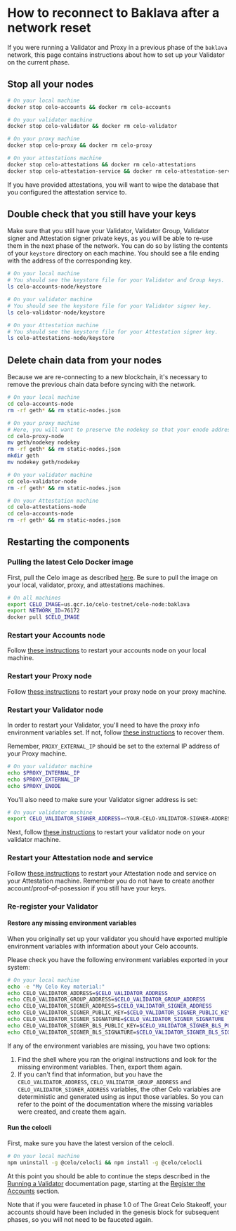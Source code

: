 # How to reconnect to Baklava after a network reset

If you were running a Validator and Proxy in a previous phase of the `baklava` network, this page contains instructions about how to set up your Validator on the current phase.

## Stop all your nodes

```bash
# On your local machine
docker stop celo-accounts && docker rm celo-accounts
```

```bash
# On your validator machine
docker stop celo-validator && docker rm celo-validator
```

```bash
# On your proxy machine
docker stop celo-proxy && docker rm celo-proxy
```

```bash
# On your attestations machine
docker stop celo-attestations && docker rm celo-attestations
docker stop celo-attestation-service && docker rm celo-attestation-service
```

If you have provided attestations, you will want to wipe the database that you configured the attestation service to.

## Double check that you still have your keys

Make sure that you still have your Validator, Validator Group, Validator signer and Attestation signer private keys, as you will be able to re-use them in the next phase of the network. You can do so by listing the contents of your `keystore` directory on each machine. You should see a file ending with the address of the corresponding key.

```bash
# On your local machine
# You should see the keystore file for your Validator and Group keys.
ls celo-accounts-node/keystore
```

```bash
# On your validator machine
# You should see the keystore file for your Validator signer key.
ls celo-validator-node/keystore
```

```bash
# On your Attestation machine
# You should see the keystore file for your Attestation signer key.
ls celo-attestations-node/keystore
```

## Delete chain data from your nodes

Because we are re-connecting to a new blockchain, it's necessary to remove the previous chain data before syncing with the network.

```bash
# On your local machine
cd celo-accounts-node
rm -rf geth* && rm static-nodes.json
```

```bash
# On your proxy machine
# Here, you will want to preserve the nodekey so that your enode address doesn't change.
cd celo-proxy-node
mv geth/nodekey nodekey
rm -rf geth* && rm static-nodes.json
mkdir geth
mv nodekey geth/nodekey
```

```bash
# On your validator machine
cd celo-validator-node
rm -rf geth* && rm static-nodes.json
```

```bash
# On your Attestation machine
cd celo-attestations-node
cd celo-accounts-node
rm -rf geth* && rm static-nodes.json
```

## Restarting the components

### Pulling the latest Celo Docker image

First, pull the Celo image as described [here](running-a-validator.md#pull-the-celo-docker-image). Be sure to pull the image on your local, validator, proxy, and attestations machines.

```bash
# On all machines
export CELO_IMAGE=us.gcr.io/celo-testnet/celo-node:baklava
export NETWORK_ID=76172
docker pull $CELO_IMAGE
```

### Restart your Accounts node

Follow [these instructions](running-a-validator.md#start-your-accounts-node) to restart your accounts node on your local machine.

### Restart your Proxy node

Follow [these instructions](running-a-validator.md#deploy-a-proxy) to restart your proxy node on your proxy machine.

### Restart your Validator node

In order to restart your Validator, you'll need to have the proxy info environment variables set. If not, follow [these instructions](running-a-validator.md#get-your-proxys-connection-info) to recover them.

Remember, `PROXY_EXTERNAL_IP` should be set to the external IP address of your Proxy machine.

```bash
# On your validator machine
echo $PROXY_INTERNAL_IP
echo $PROXY_EXTERNAL_IP
echo $PROXY_ENODE
```

You'll also need to make sure your Validator signer address is set:

```bash
# On your validator machine
export CELO_VALIDATOR_SIGNER_ADDRESS=<YOUR-CELO-VALIDATOR-SIGNER-ADDRESS>
```

Next, follow [these instructions](running-a-validator.md#connect-the-validator-to-the-proxy) to restart your validator node on your validator machine.

### Restart your Attestation node and service

Follow [these instructions](running-a-validator.md#running-the-attestation-service) to restart your Attestation node and service on your Attestation machine. Remember you do not have to create another account/proof-of-posession if you still have your keys.

### Re-register your Validator

#### Restore any missing environment variables

When you originally set up your validator you should have exported multiple environment variables with information about your Celo accounts.

Please check you have the following environment variables exported in your system:

```bash
# On your local machine
echo -e "My Celo Key material:"
echo CELO_VALIDATOR_ADDRESS=$CELO_VALIDATOR_ADDRESS
echo CELO_VALIDATOR_GROUP_ADDRESS=$CELO_VALIDATOR_GROUP_ADDRESS
echo CELO_VALIDATOR_SIGNER_ADDRESS=$CELO_VALIDATOR_SIGNER_ADDRESS
echo CELO_VALIDATOR_SIGNER_PUBLIC_KEY=$CELO_VALIDATOR_SIGNER_PUBLIC_KEY
echo CELO_VALIDATOR_SIGNER_SIGNATURE=$CELO_VALIDATOR_SIGNER_SIGNATURE
echo CELO_VALIDATOR_SIGNER_BLS_PUBLIC_KEY=$CELO_VALIDATOR_SIGNER_BLS_PUBLIC_KEY
echo CELO_VALIDATOR_SIGNER_BLS_SIGNATURE=$CELO_VALIDATOR_SIGNER_BLS_SIGNATURE
```

If any of the environment variables are missing, you have two options:

1.  Find the shell where you ran the original instructions and look for the missing environment variables. Then, export them again.
2.  If you can't find that information, but you have the `CELO_VALIDATOR_ADDRESS`, `CELO_VALIDATOR_GROUP_ADDRESS` and `CELO_VALIDATOR_SIGNER_ADDRESS` variables, the other Celo variables are deterministic and generated using as input those variables. So you can refer to the point of the documentation where the missing variables were created, and create them again.

#### Run the celocli

First, make sure you have the latest version of the celocli.

```bash
# On your local machine
npm uninstall -g @celo/celocli && npm install -g @celo/celocli
```

At this point you should be able to continue the steps described in the [Running a Validator](running-a-validator.md) documentation page, starting at the [Register the Accounts](running-a-validator.md#register-the-accounts) section.

Note that if you were fauceted in phase 1.0 of The Great Celo Stakeoff, your accounts should have been included in the genesis block for subsequent phases, so you will not need to be fauceted again.
